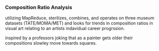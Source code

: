 ### Composition Ratio Analysis
utilizing MapReduce, sterilizes, combines, and operates on three museum datasets (TATE/MOMA/MET) and looks for trends in composition ratios in visual art relating to an artists indavidual career progrssion. 

inspired by a professors joking that as a painter gets older their compositions slowley move towards squares.
